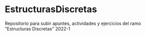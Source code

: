 # EstructurasDiscretas
Repositorio para subir apuntes, actividades y ejercicios del ramo "Estructuras Discretas" 2022-1
